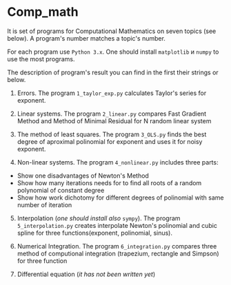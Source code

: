 # Comp_math

It is set of programs for Computational Mathematics on seven topics (see below). A program's number matches a topic's number.

For each program use `Python 3.x`. One should install `matplotlib` и `numpy` to use the most programs.

The description of program's result you can find in the first their strings or below. 

1. Errors. The program `1_taylor_exp.py` calculates Taylor's series for exponent.

2. Linear systems. The program `2_linear.py` compares Fast Gradient Method and Method of Minimal Residual for N random linear system

3. The method of least squares. The program `3_OLS.py` finds the best degree of aproximal polinomial for exponent and uses it for noisy exponent.

4. Non-linear systems. The program `4_nonlinear.py` includes three parts:
* Show one disadvantages of Newton's Method
* Show how many iterations needs for to find all roots of a random polynomial of constant degree
* Show how work dichotomy for different degrees of polinomial with same number of iteration

5. Interpolation (*one should install also* `sympy`). The program `5_interpolation.py` creates interpolate Newton's polinomial and cubic spline for three functions(exponent, polinomial, sinus).

6. Numerical Integration. The program `6_integration.py` compares three method of computional integration (trapezium, rectangle and Simpson) for three function

7. Differential equation (*it has not been written yet*)

